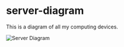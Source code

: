 # server-diagram

This is a diagram of all my computing devices.

<img src="https://git.kiiro.dev/asa/server-diagram/raw/branch/main/server.png" alt="Server Diagram">
